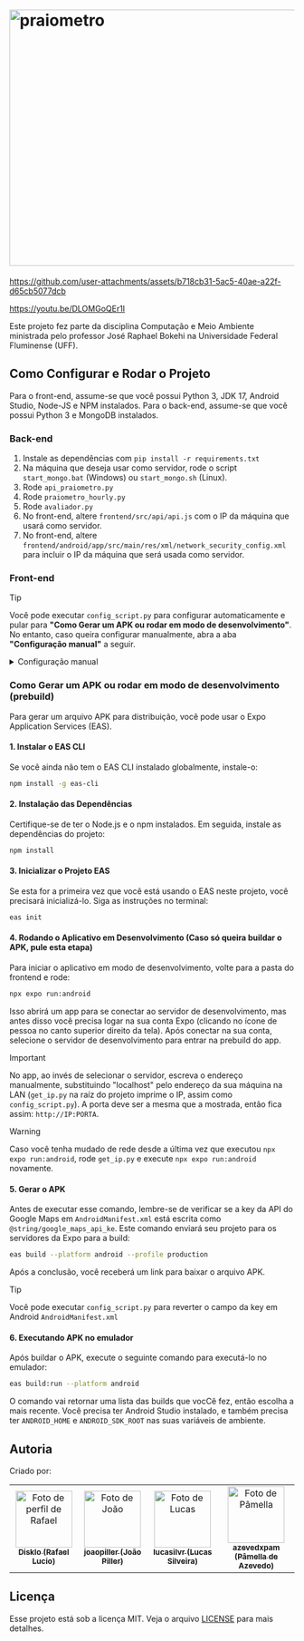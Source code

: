 # <img width="1189" height="452" alt="praiometro" src="https://github.com/user-attachments/assets/13010574-ca6a-40fe-9dfd-db9b9e97063b" />

https://github.com/user-attachments/assets/b718cb31-5ac5-40ae-a22f-d65cb5077dcb

https://youtu.be/DLOMGoQEr1I

Este projeto fez parte da disciplina Computação e Meio Ambiente ministrada pelo professor José Raphael Bokehi na Universidade Federal Fluminense (UFF).

## Como Configurar e Rodar o Projeto

Para o front-end, assume-se que você possui Python 3, JDK 17, Android Studio, Node-JS e NPM instalados. Para o back-end, assume-se que você possui Python 3 e MongoDB instalados.

### Back-end

1. Instale as dependências com `pip install -r requirements.txt`
2. Na máquina que deseja usar como servidor, rode o script `start_mongo.bat` (Windows) ou `start_mongo.sh` (Linux).
3. Rode `api_praiometro.py`
4. Rode `praiometro_hourly.py`
5. Rode `avaliador.py`
6. No front-end, altere `frontend/src/api/api.js` com o IP da máquina que usará como servidor.
7. No front-end, altere `frontend/android/app/src/main/res/xml/network_security_config.xml` para incluir o IP da máquina que será usada como servidor.

### Front-end

> [!TIP]
> Você pode executar `config_script.py` para configurar automaticamente e pular para **"Como Gerar um APK ou rodar em modo de desenvolvimento"**. No entanto, caso queira configurar manualmente, abra a aba **"Configuração manual"** a seguir.

<details>
    <summary>Configuração manual</summary>
    
    ### 1. Configuração da Chave da API do Google Maps
    
    Para que o aplicativo funcione corretamente, você precisa inserir sua chave da API do Google Maps.
    
    1.  Localize o arquivo `exemplo.env.base` na pasta do frontend.
    2.  Abra o arquivo e substitua TODAS instâncias `INSERT_KEY_HERE` pela sua chave da API do Google Maps. Faça o mesmo para o Web Client ID. 
    4.  Renomeie o arquivo `exemplo.eas.json.base` para `eas.json`.
    
    ### 2. Renomear app.json
    
    1.  Localize o arquivo `exemplo.app.base` na pasta do frontend.
    2.  Abra o arquivo e substitua TODAS instâncias `INSERT_KEY_HERE` pela sua chave da API do Google Maps. Faça o mesmo para o Web Client ID. 
    3.  Renomeie o arquivo `exemplo.app.json.base` para `eas.json`.
    
    
    ### 3. Renomear exemplo.AndroidManifest.xml
    
    1.  Localize o arquivo `exemplo.AndroidManifest.xml` na pasta frontend\android\app\src\main.
    2.  Caso você vá fazer uma prebuild, substitua `@string/google_maps_api_key` pela sua key da API do Google Maps. Caso vá fazer build com `eas build`, mantenha do jeito que está. Lembre-se de mudar esse valor a depender de se você vai fazer build do APK ou prebuild.
    3.  Renomeie o arquivo `exemplo.AndroidManifest.xml` para `AndroidManifest.xml`.
    
    
    ### 4. Fazer git restore de ambos arquivos
    
    Para evitar que você sem querer apague os templates de app.json e eas.json num commit, faça git restore dos arquivos
    
    ```bash
        git restore exemplo.app.json.base
        git restore exemplo.eas.json.base
        git restore android\app\src\main\exemplo.AndroidManifest.xml
    ```

    ### 5. Colocar o IP da máquina nas configurações de rede.

    Na pasta-raíz do projeto, rode o script Python `get_ip.py` para adicionar o IP de sua máquina nas configurações de rede do app:

    ```bash
    python get_ip.py
    ```
</details>

### Como Gerar um APK ou rodar em modo de desenvolvimento (prebuild)

Para gerar um arquivo APK para distribuição, você pode usar o Expo Application Services (EAS).

#### 1. Instalar o EAS CLI

Se você ainda não tem o EAS CLI instalado globalmente, instale-o:

```bash
npm install -g eas-cli
```

#### 2. Instalação das Dependências

Certifique-se de ter o Node.js e o npm instalados. Em seguida, instale as dependências do projeto:

```bash
npm install
```

#### 3. Inicializar o Projeto EAS

Se esta for a primeira vez que você está usando o EAS neste projeto, você precisará inicializá-lo. Siga as instruções no terminal:

```bash
eas init
```

#### 4. Rodando o Aplicativo em Desenvolvimento (Caso só queira buildar o APK, pule esta etapa)

Para iniciar o aplicativo em modo de desenvolvimento, volte para a pasta do frontend e rode:

```bash
npx expo run:android
```

Isso abrirá um app para se conectar ao servidor de desenvolvimento, mas antes disso você precisa logar na sua conta Expo (clicando no ícone de pessoa no canto superior direito da tela). Após conectar na sua conta, selecione o servidor de desenvolvimento para entrar na prebuild do app.
> [!IMPORTANT]
> No app, ao invés de selecionar o servidor, escreva o endereço manualmente, substituindo "localhost" pelo endereço da sua máquina na LAN (`get_ip.py` na raíz do projeto imprime o IP, assim como `config_script.py`). A porta deve ser a mesma que a mostrada, então fica assim: `http://IP:PORTA`.

> [!WARNING]
> Caso você tenha mudado de rede desde a última vez que executou `npx expo run:android`, rode `get_ip.py` e execute `npx expo run:android` novamente. 

#### 5. Gerar o APK

Antes de executar esse comando, lembre-se de verificar se a key da API do Google Maps em `AndroidManifest.xml` está escrita como `@string/google_maps_api_ke`. Este comando enviará seu projeto para os servidores da Expo para a build:

```bash
eas build --platform android --profile production
```

Após a conclusão, você receberá um link para baixar o arquivo APK. 

> [!TIP]
> Você pode executar `config_script.py` para reverter o campo da key em Android `AndroidManifest.xml`

#### 6. Executando APK no emulador

Após buildar o APK, execute o seguinte comando para executá-lo no emulador:

```bash
eas build:run --platform android
```

O comando vai retornar uma lista das builds que vocCê fez, então escolha a mais recente. Você precisa ter Android Studio instalado, e também precisa ter `ANDROID_HOME` e `ANDROID_SDK_ROOT` nas suas variáveis de ambiente.

## Autoria
Criado por:

<table>
  <tr>
    <td align="center">
      <a href="https://github.com/Disklo" title="Rafael Lucio">
        <img src="https://avatars.githubusercontent.com/u/24628410?v=4" width="100px;" alt="Foto de perfil de Rafael"/><br>
        <sub>
          <b>Disklo (Rafael Lucio)</b>
        </sub>
      </a>
    </td>
    <td align="center">
      <a href="https://github.com/joaopiller" title="João Piller">
        <img src="https://avatars.githubusercontent.com/u/174753035?v=4" width="100px;" alt="Foto de João"/><br>
        <sub>
          <b>joaopiller (João Piller)</b>
        </sub>
      </a>
    </td>
    <td align="center">
      <a href="https://github.com/lucasilvr" title="Lucas Silveira">
        <img src="https://avatars.githubusercontent.com/u/128090148?v=4" width="100px;" alt="Foto de Lucas"/><br>
        <sub>
          <b>lucasilvr (Lucas Silveira)</b>
        </sub>
      </a>
    </td>
    </td>
    <td align="center">
      <a href="https://github.com/azevedxpam" title="Pâmella de Azevedo">
        <img src="https://avatars.githubusercontent.com/u/198846109?v=4" width="100px;" alt="Foto de Pâmella"/><br>
        <sub>
          <b>azevedxpam (Pâmella de Azevedo)</b>
        </sub>
      </a>
    </td>
  </tr>
</table>

## Licença
Esse projeto está sob a licença MIT. Veja o arquivo [LICENSE](LICENSE.md) para mais detalhes.
